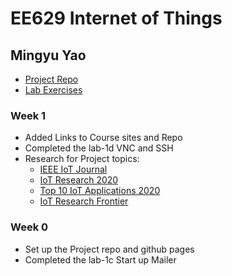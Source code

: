 # EE629 Internet of Things
## Mingyu Yao ##
- [Project Repo](https://github.com/MingyuYao/EE629-IoT/tree/master/Project)
- [Lab Exercises](https://github.com/MingyuYao/EE629-IoT/tree/master/Lab)
### Week 1 ###
- Added Links to Course sites and Repo
- Completed the lab-1d VNC and SSH
- Research for Project topics:
  - [IEEE IoT Journal](https://ieeexplore.ieee.org/xpl/RecentIssue.jsp?punumber=6488907)
  - [IoT Research 2020](https://www.ilovephd.com/iot-research-topics-2020/)
  - [Top 10 IoT Applications 2020](https://iot-analytics.com/top-10-iot-applications-in-2020/)
  - [IoT Research Frontier](https://www.eliko.ee/iot-research-frontiers/)
### Week 0 ###
- Set up the Project repo and github pages
- Completed the lab-1c Start up Mailer
